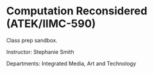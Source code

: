 # Computation Reconsidered (ATEK/IIMC-590)

Class prep sandbox.

Instructor: Stephanie Smith

Departments: Integrated Media, Art and Technology